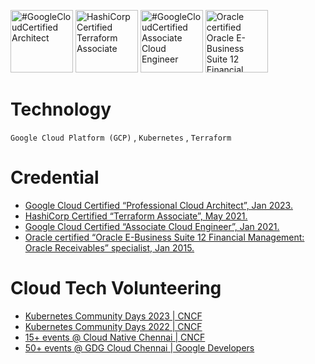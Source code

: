 [<img src="https://templates.images.credential.net/16590181582433100721069374350922.png" alt="#GoogleCloudCertified Architect" width="100px" height="100px"/>](https://www.credential.net/9912e793-3443-4106-ae12-d68b9a5c7cf8)
[<img src="https://images.credly.com/size/680x680/images/99289602-861e-4929-8277-773e63a2fa6f/image.png" alt="HashiCorp Certified Terraform Associate" width="100px" height="100px"/>](https://www.credly.com/badges/0a7d6791-e971-4dac-b8f3-fe02701d5bbe)
[<img src="https://templates.images.credential.net/16590187933301617801540872729153.png" alt="#GoogleCloudCertified Associate Cloud Engineer" width="100px" height="100px"/>](https://www.credential.net/2cfd4c7d-21d5-45e4-bdb0-deeb44ff8a5e)
[<img src="https://images.credly.com/size/680x680/images/e9f394a5-e65a-4116-b8a8-9818ed6ba30f/Oracle_Specialist_Badge__1_.png" alt="Oracle certified Oracle E-Business Suite 12 Financial Management Oracle Receivables" width="100px" height="100px"/>](https://www.credly.com/badges/b9966f68-8bba-4df9-870b-f21f7241313b)

# Technology
`Google Cloud Platform (GCP)` , `Kubernetes` , `Terraform`

# Credential
- [Google Cloud Certified “Professional Cloud Architect”, Jan 2023.](https://www.credential.net/9912e793-3443-4106-ae12-d68b9a5c7cf8)
- [HashiCorp Certified “Terraform Associate”, May 2021.](https://www.credly.com/badges/0a7d6791-e971-4dac-b8f3-fe02701d5bbe)
- [Google Cloud Certified “Associate Cloud Engineer”, Jan 2021.](https://www.credential.net/2cfd4c7d-21d5-45e4-bdb0-deeb44ff8a5e)
- [Oracle certified “Oracle E-Business Suite 12 Financial Management: Oracle Receivables” specialist, Jan 2015.](https://www.credly.com/badges/b9966f68-8bba-4df9-870b-f21f7241313b)

# Cloud Tech Volunteering
- [Kubernetes Community Days 2023 \| CNCF](https://www.credly.com/badges/238b0ecc-2d8a-4cc2-8030-c4bffca5a378)
- [Kubernetes Community Days 2022 \| CNCF](https://www.credly.com/badges/88c72f1b-eecf-42b6-a688-3b2aee53f584)
- [15+ events @ Cloud Native Chennai \| CNCF](https://community.cncf.io/chennai/)
- [50+ events @ GDG Cloud Chennai \| Google Developers](https://community.cncf.io/chennai/)
